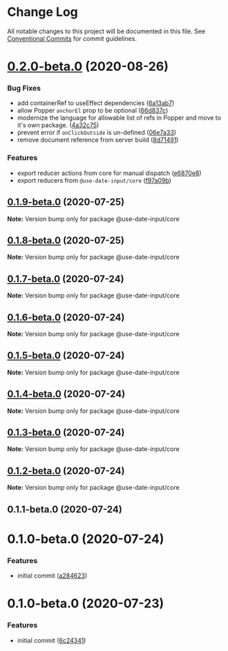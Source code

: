 # Change Log

All notable changes to this project will be documented in this file.
See [Conventional Commits](https://conventionalcommits.org) for commit guidelines.

# [0.2.0-beta.0](https://github.com/mark-tate/use-date-input/compare/@use-date-input/core@0.1.9-beta.0...@use-date-input/core@0.2.0-beta.0) (2020-08-26)


### Bug Fixes

* add containerRef to useEffect dependencies ([6a13ab7](https://github.com/mark-tate/use-date-input/commit/6a13ab7a6637bb6797e18498ba6087d9b38886a3))
* allow Popper `anchorEl` prop to be optional ([66d837c](https://github.com/mark-tate/use-date-input/commit/66d837c8a7f3e7a1597bf46d45878f48cf915736))
* modernize the language for allowable list of refs in Popper and move to it's own package. ([4a32c75](https://github.com/mark-tate/use-date-input/commit/4a32c75691fa96cf9b57c5e4e21f4683d54d4688))
* prevent error if `onClickOutside` is un-defined ([06e7a33](https://github.com/mark-tate/use-date-input/commit/06e7a33dc905fe164cbdd309732dfe501a4d3fc6))
* remove document reference from server build ([8d71491](https://github.com/mark-tate/use-date-input/commit/8d714913368157abce0e489431c02839b7b2ce28))


### Features

* export reducer actions from core for manual dispatch ([e6870e8](https://github.com/mark-tate/use-date-input/commit/e6870e89cb556de96f2ddf551d7acba30c3cdf76))
* export reducers from `@use-date-input/core` ([f97a09b](https://github.com/mark-tate/use-date-input/commit/f97a09be231770e3f9366dcd41735bc48c8367ee))





## [0.1.9-beta.0](https://github.com/mark-tate/use-date-input/compare/@use-date-input/core@0.1.8-beta.0...@use-date-input/core@0.1.9-beta.0) (2020-07-25)

**Note:** Version bump only for package @use-date-input/core





## [0.1.8-beta.0](https://github.com/mark-tate/use-date-input/compare/@use-date-input/core@0.1.7-beta.0...@use-date-input/core@0.1.8-beta.0) (2020-07-25)

**Note:** Version bump only for package @use-date-input/core





## [0.1.7-beta.0](https://github.com/mark-tate/use-date-input/compare/@use-date-input/core@0.1.6-beta.0...@use-date-input/core@0.1.7-beta.0) (2020-07-24)

**Note:** Version bump only for package @use-date-input/core





## [0.1.6-beta.0](https://github.com/mark-tate/use-date-input/compare/@use-date-input/core@0.1.5-beta.0...@use-date-input/core@0.1.6-beta.0) (2020-07-24)

**Note:** Version bump only for package @use-date-input/core





## [0.1.5-beta.0](https://github.com/mark-tate/use-date-input/compare/@use-date-input/core@0.1.4-beta.0...@use-date-input/core@0.1.5-beta.0) (2020-07-24)

**Note:** Version bump only for package @use-date-input/core





## [0.1.4-beta.0](https://github.com/mark-tate/use-date-input/compare/@use-date-input/core@0.1.3-beta.0...@use-date-input/core@0.1.4-beta.0) (2020-07-24)

**Note:** Version bump only for package @use-date-input/core





## [0.1.3-beta.0](https://github.com/mark-tate/use-date-input/compare/@use-date-input/core@0.1.2-beta.0...@use-date-input/core@0.1.3-beta.0) (2020-07-24)

**Note:** Version bump only for package @use-date-input/core





## [0.1.2-beta.0](https://github.com/mark-tate/use-date-input/compare/@use-date-input/core@0.1.1-beta.0...@use-date-input/core@0.1.2-beta.0) (2020-07-24)

**Note:** Version bump only for package @use-date-input/core





## 0.1.1-beta.0 (2020-07-24)



# 0.1.0-beta.0 (2020-07-24)


### Features

* initial commit ([a284623](https://github.com/mark-tate/use-date-input/commit/a28462354bf58de9f016176fec51ac80d2c2af60))





# 0.1.0-beta.0 (2020-07-23)


### Features

* initial commit ([6c24341](https://github.com/mark-tate/use-date-input/commit/6c24341efc30d33d6248367ee6578831c7a975ad))
